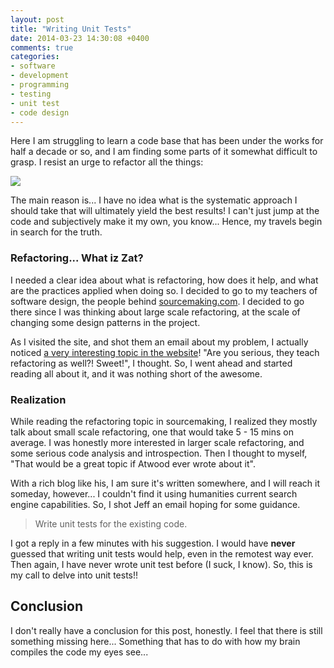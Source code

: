 ```yaml
---
layout: post
title: "Writing Unit Tests"
date: 2014-03-23 14:30:08 +0400
comments: true
categories: 
- software
- development
- programming
- testing
- unit test
- code design
---
```


Here I am struggling to learn a code base that has been under the works for half a decade or so, and I am finding some parts of it somewhat difficult to grasp. I resist an urge to refactor all the things:

![](http://1.bp.blogspot.com/_D_Z-D2tzi14/TBpOnhVqyAI/AAAAAAAADFU/8tfM4E_Z4pU/s400/responsibility12(alternate).png)

The main reason is... I have no idea what is the systematic approach I should take that will ultimately yield the best results! I can't just jump at the code and subjectively make it my own, you know... Hence, my travels begin in search for the truth.

### Refactoring... What iz Zat?

I needed a clear idea about what is refactoring, how does it help, and what are the practices applied when doing so. I decided to go to my teachers of software design, the people behind [sourcemaking.com](http://sourcemaking.com). I decided to go there since I was thinking about large scale refactoring, at the scale of changing some design patterns in the project.

As I visited the site, and shot them an email about my problem, I actually noticed [a very interesting topic in the website](http://sourcemaking.com/refactoring)! "Are you serious, they teach refactoring as well?! Sweet!", I thought. So, I went ahead and started reading all about it, and it was nothing short of the awesome.

### Realization

While reading the refactoring topic in sourcemaking, I realized they mostly talk about small scale refactoring, one that would take 5 - 15 mins on average. I was honestly more interested in larger scale refactoring, and some serious code analysis and introspection. Then I thought to myself, "That would be a great topic if Atwood ever wrote about it".

With a rich blog like his, I am sure it's written somewhere, and I will reach it someday, however... I couldn't find it using humanities current search engine capabilities. So, I shot Jeff an email hoping for some guidance.

> Write unit tests for the existing code.

I got a reply in a few minutes with his suggestion. I would have __never__ guessed that writing unit tests would help, even in the remotest way ever. Then again, I have never wrote unit test before (I suck, I know). So, this is my call to delve into unit tests!!

## Conclusion

I don't really have a conclusion for this post, honestly. I feel that there is still something missing here... Something that has to do with how my brain compiles the code my eyes see...
